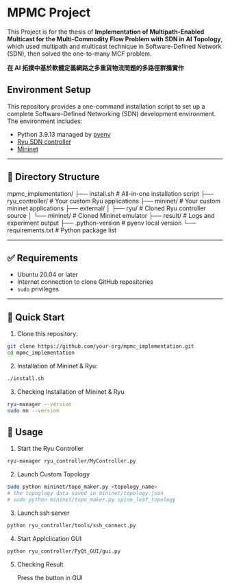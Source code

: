 # MPMC Project

This Project is for the thesis of **Implementation of Multipath-Enabled Multicast for the Multi-Commodity
Flow Problem with SDN in AI Topology**, which used multipath and multicast technique in Software-Defined Network (SDN), then solved the one-to-many MCF problem.

**在 AI 拓撲中基於軟體定義網路之多重貨物流問題的多路徑群播實作**

## Environment Setup

This repository provides a one-command installation script to set up a complete Software-Defined Networking (SDN) development environment. The environment includes:

- Python 3.9.13 managed by [pyenv](https://github.com/pyenv/pyenv)
- [Ryu SDN controller](https://github.com/faucetsdn/ryu)
- [Mininet](http://mininet.org/)

---

## 📁 Directory Structure

mpmc_implementation/
├── install.sh # All-in-one installation script
├── ryu_controller/ # Your custom Ryu applications
├── mininet/ # Your custom mininet applications
├── external/
│ ├── ryu/ # Cloned Ryu controller source
│ └── mininet/ # Cloned Mininet emulator
├── result/ # Logs and experiment output
├── .python-version # pyenv local version
└── requirements.txt # Python package list

---

## ✅ Requirements

- Ubuntu 20.04 or later
- Internet connection to clone GitHub repositories
- `sudo` privileges

---

## 🚀 Quick Start

1. Clone this repository:

```bash
git clone https://github.com/your-org/mpmc_implementation.git
cd mpmc_implementation
```
2. Installation of Mininet & Ryu:
```bash
./install.sh
```
3. Checking Installation of Mininet & Ryu
```bash
ryu-manager --version
sudo mn --version
```

## 🚀 Usage
1. Start the Ryu Controller
```bash
ryu-manager ryu_controller/MyController.py
```
2. Launch Custom Topology
```bash
sudo python mininet/topo_maker.py <topology_name>
# the topoglogy data saved in mininet/topology.json
# sudo python mininet/topo_maker.py spine_leaf_topology
```
3. Launch ssh server
```bash
python ryu_controller/tools/ssh_connect.py
```
4. Start Applclication GUI
```bash
python ryu_controller/PyQt_GUI/gui.py
```
5. Checking Result

    Press the button in GUI


